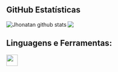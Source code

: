 ## **GitHub Estatísticas**

<a href="https://github.com/Gurupreet">
  <img align="center" src="https://github-readme-stats.vercel.app/api/top-langs/?username=jhonatandev0&theme=react&hide_langs_below=1" />
</a>

<a href="https://github.com/Gurupreet">
 <img align="left" src="https://github-readme-stats.vercel.app/api?username=jhonatandev0&show_icons=true&theme=react&line_height=27" alt="Jhonatan github stats"/>
</a>

## **Linguagens e Ferramentas:**  
<code><img height="30" src="https://s3.dualstack.us-east-2.amazonaws.com/pythondotorg-assets/media/community/logos/python-logo-only.png"></code>
